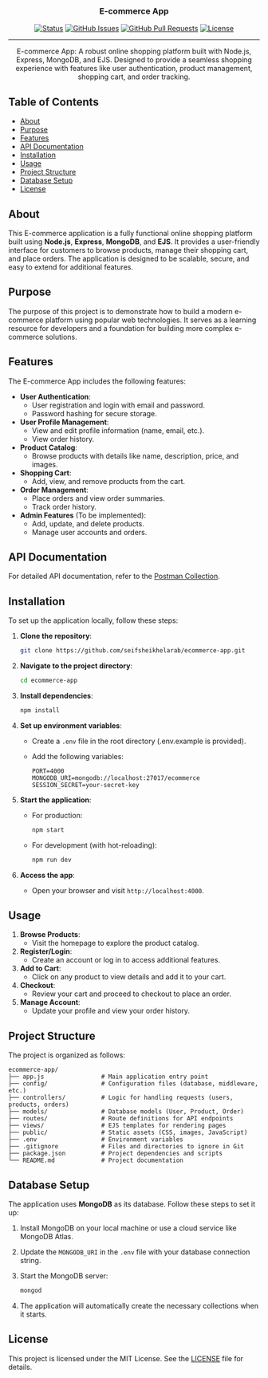 
<h3 align="center">E-commerce App</h3>

<div align="center">

[![Status](https://img.shields.io/badge/status-active-success.svg)]()
[![GitHub Issues](https://img.shields.io/github/issues/seifsheikhelarab/ecommerce-app.svg)](https://github.com/seifsheikhelarab/ecommerce-app/issues)
[![GitHub Pull Requests](https://img.shields.io/github/issues-pr/seifsheikhelarab/ecommerce-app.svg)](https://github.com/seifsheikhelarab/ecommerce-app/pulls)
[![License](https://img.shields.io/badge/license-MIT-blue.svg)](/LICENSE)

</div>

---

<p align="center">
  E-commerce App: A robust online shopping platform built with Node.js, Express, MongoDB, and EJS. Designed to provide a seamless shopping experience with features like user authentication, product management, shopping cart, and order tracking.
  <br>
</p>

## Table of Contents

- [About](#about)
- [Purpose](#purpose)
- [Features](#features)
- [API Documentation](#api-documentation)
- [Installation](#installation)
- [Usage](#usage)
- [Project Structure](#project-structure)
- [Database Setup](#database-setup)
- [License](#license)

## About

This E-commerce application is a fully functional online shopping platform built using **Node.js**, **Express**, **MongoDB**, and **EJS**. It provides a user-friendly interface for customers to browse products, manage their shopping cart, and place orders. The application is designed to be scalable, secure, and easy to extend for additional features.

## Purpose

The purpose of this project is to demonstrate how to build a modern e-commerce platform using popular web technologies. It serves as a learning resource for developers and a foundation for building more complex e-commerce solutions.

## Features

The E-commerce App includes the following features:

- **User Authentication**:
  - User registration and login with email and password.
  - Password hashing for secure storage.
- **User Profile Management**:
  - View and edit profile information (name, email, etc.).
  - View order history.
- **Product Catalog**:
  - Browse products with details like name, description, price, and images.
- **Shopping Cart**:
  - Add, view, and remove products from the cart.
- **Order Management**:
  - Place orders and view order summaries.
  - Track order history.
- **Admin Features** (To be implemented):
  - Add, update, and delete products.
  - Manage user accounts and orders.

## API Documentation

For detailed API documentation, refer to the [Postman Collection](https://documenter.getpostman.com/view/38348561/2sAYX2NjE7).

## Installation

To set up the application locally, follow these steps:

1. **Clone the repository**:

   ```bash
   git clone https://github.com/seifsheikhelarab/ecommerce-app.git
   ```

2. **Navigate to the project directory**:

   ```bash
   cd ecommerce-app
   ```

3. **Install dependencies**:

   ```bash
   npm install
   ```

4. **Set up environment variables**:
   - Create a `.env` file in the root directory (.env.example is provided).
   - Add the following variables:

     ```env
     PORT=4000
     MONGODB_URI=mongodb://localhost:27017/ecommerce
     SESSION_SECRET=your-secret-key
     ```

5. **Start the application**:
   - For production:

     ```bash
     npm start
     ```

   - For development (with hot-reloading):

     ```bash
     npm run dev
     ```

6. **Access the app**:
   - Open your browser and visit `http://localhost:4000`.

## Usage

1. **Browse Products**:
   - Visit the homepage to explore the product catalog.
2. **Register/Login**:
   - Create an account or log in to access additional features.
3. **Add to Cart**:
   - Click on any product to view details and add it to your cart.
4. **Checkout**:
   - Review your cart and proceed to checkout to place an order.
5. **Manage Account**:
   - Update your profile and view your order history.

## Project Structure

The project is organized as follows:

```
ecommerce-app/
├── app.js                # Main application entry point
├── config/               # Configuration files (database, middleware, etc.)
├── controllers/          # Logic for handling requests (users, products, orders)
├── models/               # Database models (User, Product, Order)
├── routes/               # Route definitions for API endpoints
├── views/                # EJS templates for rendering pages
├── public/               # Static assets (CSS, images, JavaScript)
├── .env                  # Environment variables
├── .gitignore            # Files and directories to ignore in Git
├── package.json          # Project dependencies and scripts
└── README.md             # Project documentation
```

## Database Setup

The application uses **MongoDB** as its database. Follow these steps to set it up:

1. Install MongoDB on your local machine or use a cloud service like MongoDB Atlas.
2. Update the `MONGODB_URI` in the `.env` file with your database connection string.
3. Start the MongoDB server:

   ```bash
   mongod
   ```

4. The application will automatically create the necessary collections when it starts.

## License

This project is licensed under the MIT License. See the [LICENSE](LICENSE) file for details.
